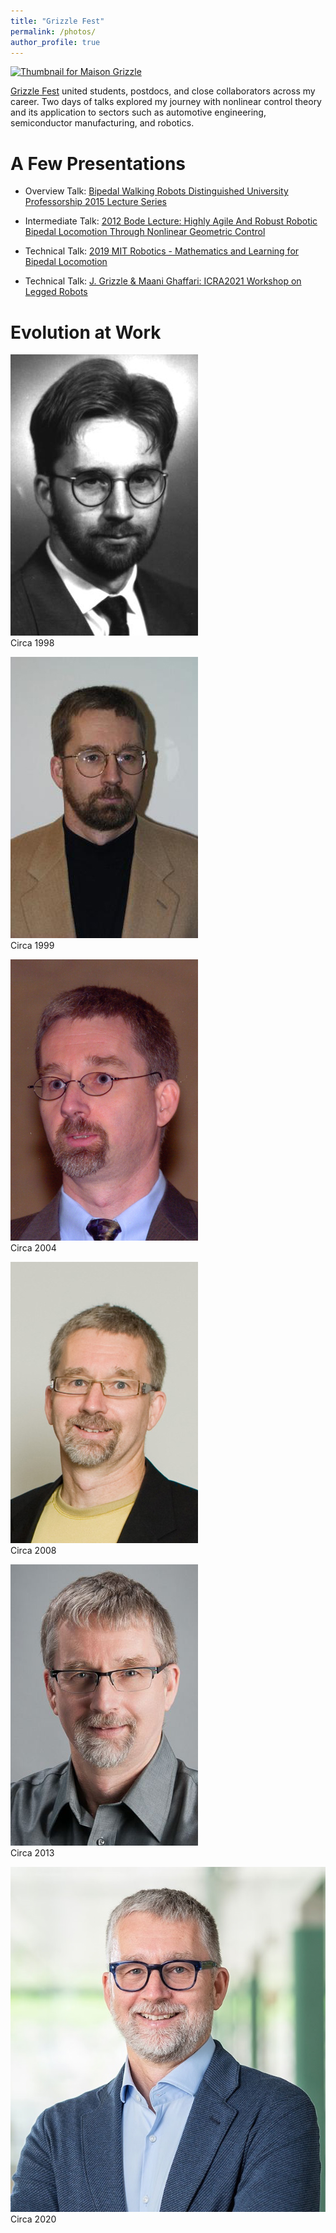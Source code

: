```yaml
---
title: "Grizzle Fest"
permalink: /photos/
author_profile: true
---
```


[![Thumbnail for Maison Grizzle](/images/Maison-Grizzle-for-web-high-res.png)](/images/Maison-Grizzle-for-web-high-res.png)


[Grizzle Fest](https://grizzle-fest.github.io/) united students, postdocs, and close collaborators across my career. Two days of talks explored my journey with nonlinear control theory and its application to sectors such as automotive engineering, semiconductor manufacturing, and robotics. 

# A Few Presentations

- Overview Talk: [Bipedal Walking Robots Distinguished University Professorship 2015 Lecture Series](https://youtu.be/EMX7wc0vcWE)

- Intermediate Talk: [2012 Bode Lecture: Highly Agile And Robust Robotic Bipedal Locomotion Through Nonlinear Geometric Control](https://ieeecss.org/presentation/bode-lecture/highly-agile-and-robust-robotic-bipedal-locomotion-through-nonlinear)


- Technical  Talk: [2019 MIT Robotics - Mathematics and Learning for Bipedal Locomotion](https://youtu.be/rVPVZn2aNWI)

- Technical  Talk:  [J. Grizzle & Maani Ghaffari: ICRA2021 Workshop on Legged Robots](https://youtu.be/0Gg8BTs6HLY)



# Evolution at Work

![Jessy Grizzle profile 1998](/images/1998.jpg)  
Circa 1998

![Jessy Grizzle profile 1999](/images/1999.jpg)  
Circa 1999

![Jessy Grizzle profile 2004](/images/2004.jpg)  
Circa 2004

![Jessy Grizzle profile 2008](/images/2008.jpg)  
Circa 2008

![Jessy Grizzle profile 2013](/images/2013.png)  
Circa 2013

![Jessy Grizzle profile 2020](/images/2020.jpg)  
Circa 2020

